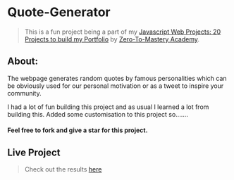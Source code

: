 # Quote-Generator

> This is a fun project being a part of my [Javascript Web Projects: 20 Projects to build my Portfolio](https://www.udemy.com/course/javascript-web-projects-to-build-your-portfolio-resume/) by [Zero-To-Mastery Academy](https://zerotomastery.io/).

## About:

The webpage generates random quotes by famous personalities which can be obviously used for our personal motivation or as a tweet to inspire your community.

I had a lot of fun building this project and as usual I learned a lot from building this. Added some customisation to this project so.......

#### Feel free to fork and give a star for this project.

## Live Project

> Check out the results [here](https://daniellivingston32.github.io/Quote-Generator/)
